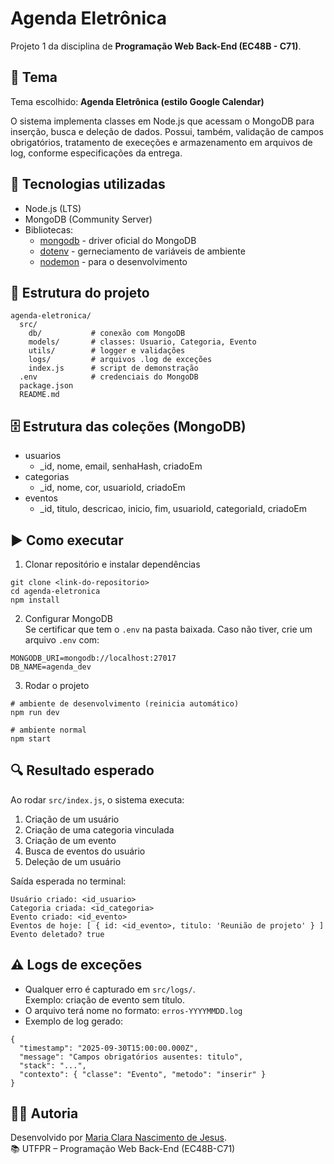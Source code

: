 # Agenda Eletrônica
Projeto 1 da disciplina de **Programação Web Back-End (EC48B - C71)**.

## 📌 Tema
Tema escolhido: **Agenda Eletrônica (estilo Google Calendar)**

O sistema implementa classes em Node.js que acessam o MongoDB para inserção, busca e deleção de dados. Possui, também, validação de campos obrigatórios, tratamento de execeções e armazenamento em arquivos de log, conforme especificações da entrega.  

## 🚀 Tecnologias utilizadas
- Node.js (LTS)
- MongoDB (Community Server)
- Bibliotecas: 
    - [mongodb](https://www.npmjs.com/package/mongodb) - driver oficial do MongoDB
    - [dotenv](https://www.npmjs.com/package/dotenv) - gerneciamento de variáveis de ambiente
    - [nodemon](https://www.npmjs.com/package/nodemon) - para o desenvolvimento 

## 📂 Estrutura do projeto

```
agenda-eletronica/  
  src/
    db/           # conexão com MongoDB
    models/       # classes: Usuario, Categoria, Evento
    utils/        # logger e validações
    logs/         # arquivos .log de exceções
    index.js      # script de demonstração
  .env            # credenciais do MongoDB
  package.json
  README.md
```

## 🗄️ Estrutura das coleções (MongoDB)
- usuarios
    - _id, nome, email, senhaHash, criadoEm
- categorias
    - _id, nome, cor, usuarioId, criadoEm
- eventos
    - _id, titulo, descricao, inicio, fim, usuarioId, categoriaId, criadoEm

## ▶️ Como executar
1. Clonar repositório e instalar dependências
```
git clone <link-do-repositorio>
cd agenda-eletronica
npm install
```

2. Configurar MongoDB  
Se certificar que tem o `.env` na pasta baixada. Caso não tiver, crie um arquivo `.env` com:
```
MONGODB_URI=mongodb://localhost:27017
DB_NAME=agenda_dev
```

3. Rodar o projeto
```
# ambiente de desenvolvimento (reinicia automático)
npm run dev

# ambiente normal
npm start
```

## 🔍 Resultado esperado
Ao rodar `src/index.js`, o sistema executa: 
1. Criação de um usuário
2. Criação de uma categoria vinculada
3. Criação de um evento
4. Busca de eventos do usuário
5. Deleção de um usuário 

Saída esperada no terminal: 
```
Usuário criado: <id_usuario>
Categoria criada: <id_categoria>
Evento criado: <id_evento>
Eventos de hoje: [ { id: <id_evento>, titulo: 'Reunião de projeto' } ]
Evento deletado? true
```

## ⚠️ Logs de exceções
- Qualquer erro é capturado em `src/logs/`.  
Exemplo: criação de evento sem título. 
- O arquivo terá nome no formato: `erros-YYYYMMDD.log`
- Exemplo de log gerado: 
```
{
  "timestamp": "2025-09-30T15:00:00.000Z",
  "message": "Campos obrigatórios ausentes: titulo",
  "stack": "...",
  "contexto": { "classe": "Evento", "metodo": "inserir" }
}
```

## 👩‍💻 Autoria
Desenvolvido por [Maria Clara Nascimento de Jesus](https://www.linkedin.com/in/mariaclarandj).  
📚 UTFPR – Programação Web Back-End (EC48B-C71)